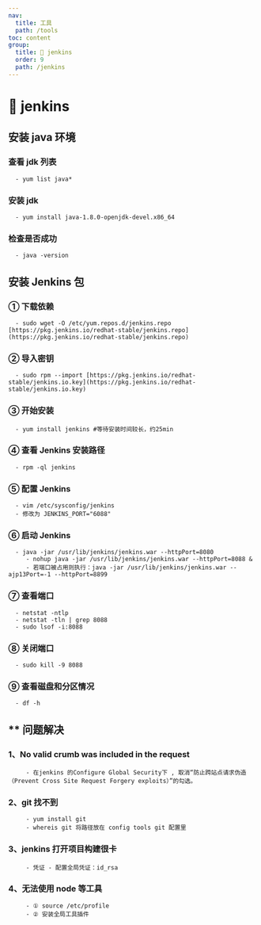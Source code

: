 ```yaml
---
nav:
  title: 工具
  path: /tools
toc: content
group:
  title: 💊 jenkins
  order: 9
  path: /jenkins
---
```


# 💊 jenkins

## 安装 java 环境

### 查看 jdk 列表

      - yum list java*

### 安装 jdk

      - yum install java-1.8.0-openjdk-devel.x86_64

### 检查是否成功

      - java -version

## 安装 Jenkins 包

### ① 下载依赖

      - sudo wget -O /etc/yum.repos.d/jenkins.repo [https://pkg.jenkins.io/redhat-stable/jenkins.repo](https://pkg.jenkins.io/redhat-stable/jenkins.repo)

### ② 导入密钥

      - sudo rpm --import [https://pkg.jenkins.io/redhat-stable/jenkins.io.key](https://pkg.jenkins.io/redhat-stable/jenkins.io.key)

### ③ 开始安装

      - yum install jenkins #等待安装时间较长，约25min

### ④ 查看 Jenkins 安装路径

      - rpm -ql jenkins

### ⑤ 配置 Jenkins

      - vim /etc/sysconfig/jenkins
      - 修改为 JENKINS_PORT="6088"

### ⑥ 启动 Jenkins

      - java -jar /usr/lib/jenkins/jenkins.war --httpPort=8080
         - nohup java -jar /usr/lib/jenkins/jenkins.war --httpPort=8088 &
         - 若端口被占用则执行：java -jar /usr/lib/jenkins/jenkins.war --ajp13Port=-1 --httpPort=8899

### ⑦ 查看端口

      - netstat -ntlp
      - netstat -tln | grep 8088
      - sudo lsof -i:8088

### ⑧ 关闭端口

      - sudo kill -9 8088

### ⑨ 查看磁盘和分区情况

      - df -h

## \*\* 问题解决

### 1、No valid crumb was included in the request

         - 在jenkins 的Configure Global Security下 , 取消“防止跨站点请求伪造（Prevent Cross Site Request Forgery exploits）”的勾选。

### 2、git 找不到

         - yum install git
         - whereis git 将路径放在 config tools git 配置里

### 3、jenkins 打开项目构建很卡

         - 凭证 - 配置全局凭证：id_rsa

### 4、无法使用 node 等工具

         - ① source /etc/profile
         - ② 安装全局工具插件
